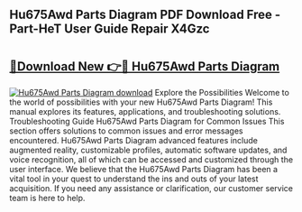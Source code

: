 ## Hu675Awd Parts Diagram PDF Download Free - Part-HeT User Guide Repair X4Gzc

# <h2><a href="http://dfj40o.blite.top/?on=Hu675Awd+Parts+Diagram">🔗Download New 👉🔴 Hu675Awd Parts Diagram</a></h2>

[![Hu675Awd Parts Diagram download](https://i.imgur.com/lujVjoI.png)](http://dfj40o.blite.top/?on=Hu675Awd+Parts+Diagram)
Explore the Possibilities Welcome to the world of possibilities with your new Hu675Awd Parts Diagram! This manual explores its features, applications, and troubleshooting solutions. Troubleshooting Guide Hu675Awd Parts Diagram for Common Issues This section offers solutions to common issues and error messages encountered. Hu675Awd Parts Diagram advanced features include augmented reality, customizable profiles, automatic software updates, and voice recognition, all of which can be accessed and customized through the user interface. We believe that the Hu675Awd Parts Diagram has been a vital tool in your quest to understand the ins and outs of your latest acquisition. If you need any assistance or clarification, our customer service team is here to help.
